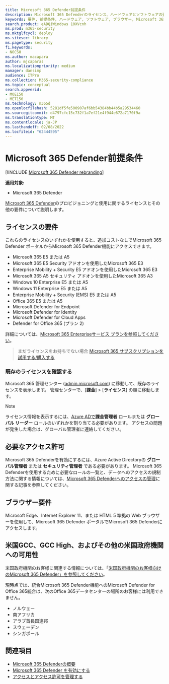 ```yaml
---
title: Microsoft 365 Defender前提条件
description: Microsoft 365 Defenderのライセンス、ハードウェアとソフトウェアの要件、およびその他の構成設定について説明します
keywords: 要件, 前提条件, ハードウェア, ソフトウェア, ブラウザー, Microsoft 365 Defender, M365, ライセンス, E5, A5, EMS, 購入
search.product: eADQiWindows 10XVcnh
ms.prod: m365-security
ms.mktglfcycl: deploy
ms.sitesec: library
ms.pagetype: security
f1.keywords:
- NOCSH
ms.author: macapara
author: mjcaparas
ms.localizationpriority: medium
manager: dansimp
audience: ITPro
ms.collection: M365-security-compliance
ms.topic: conceptual
search.appverid:
- MOE150
- MET150
ms.technology: m365d
ms.openlocfilehash: 5281df5fe500907af6bb54384bb44b5a29534460
ms.sourcegitcommit: d4797cfc15c732f1a7ef21e4f944e672a7170f9a
ms.translationtype: MT
ms.contentlocale: ja-JP
ms.lasthandoff: 02/08/2022
ms.locfileid: "62444595"
---
```

# <a name="microsoft-365-defender-prerequisites"></a>Microsoft 365 Defender前提条件

[!INCLUDE [Microsoft 365 Defender rebranding](../includes/microsoft-defender.md)]


**適用対象:**
- Microsoft 365 Defender

[Microsoft 365 Defender](microsoft-365-defender.md)のプロビジョニングと使用に関するライセンスとその他の要件について説明します。

## <a name="licensing-requirements"></a>ライセンスの要件
これらのライセンスのいずれかを使用すると、追加コストなしでMicrosoft 365 Defender ポータルからMicrosoft 365 Defender機能にアクセスできます。

- Microsoft 365 E5 または A5
- Microsoft 365 E5 Security アドオンを使用したMicrosoft 365 E3
- Enterprise Mobility + Security E5 アドオンを使用したMicrosoft 365 E3
- Microsoft 365 A5 セキュリティ アドオンを使用したMicrosoft 365 A3
- Windows 10 Enterprise E5 または A5
- Windows 11 Enterprise E5 または A5
- Enterprise Mobility + Security (EMS) E5 または A5 
- Office 365 E5 または A5
- Microsoft Defender for Endpoint
- Microsoft Defender for Identity 
- Microsoft Defender for Cloud Apps
- Defender for Office 365 (プラン 2)

詳細については、[Microsoft 365 Enterpriseサービス プランを参照してください](https://www.microsoft.com/licensing/product-licensing/microsoft-365-enterprise)。

> まだライセンスをお持ちでない場合 [Microsoft 365 サブスクリプションを試用する/購入する](../../commerce/try-or-buy-microsoft-365.md)

### <a name="check-your-existing--licenses"></a>既存のライセンスを確認する
Microsoft 365 管理センター ([admin.microsoft.com](https://admin.microsoft.com/)) に移動して、既存のライセンスを表示します。 管理センターで、[**課金**]  >  [**ライセンス**] の順に移動します。

>[!NOTE]
> ライセンス情報を表示するには、[Azure ADで](/azure/active-directory/roles/permissions-reference)**課金管理者** ロールまたは **グローバル リーダー** ロールのいずれかを割り当てる必要があります。 アクセスの問題が発生した場合は、グローバル管理者に連絡してください。

## <a name="required-permissions"></a>必要なアクセス許可
Microsoft 365 Defenderを有効にするには、Azure Active Directoryの **グローバル管理者** または **セキュリティ管理者** である必要があります。 Microsoft 365 Defenderを使用するために必要なロールの一覧と、データへのアクセスの規制方法に関する情報については、[Microsoft 365 Defenderへのアクセスの管理](m365d-permissions.md)に関する記事を参照してください。

## <a name="browser-requirements"></a>ブラウザー要件
Microsoft Edge、Internet Explorer 11、または HTML 5 準拠の Web ブラウザーを使用して、Microsoft 365 Defender ポータルでMicrosoft 365 Defenderにアクセスします。

## <a name="availability-to-us-gcc-gcc-high-and-other-us-government-institutions"></a>米国GCC、GCC High、およびその他の米国政府機関への可用性

米国政府機関のお客様に関連する情報については、「[米国政府機関のお客様向けのMicrosoft 365 Defender」を参照してください](usgov.md)。

現時点では、統合Microsoft 365 Defender機能へのMicrosoft Defender for Office 365統合は、次のOffice 365データセンターの場所のお客様には利用できません。

- ノルウェー 
- 南アフリカ 
- アラブ首長国連邦 
- スウェーデン 
- シンガポール 


## <a name="related-topics"></a>関連項目
- [Microsoft 365 Defenderの概要](microsoft-365-defender.md)
- [Microsoft 365 Defender を有効にする](m365d-enable.md)
- [アクセスとアクセス許可を管理する](m365d-permissions.md)
